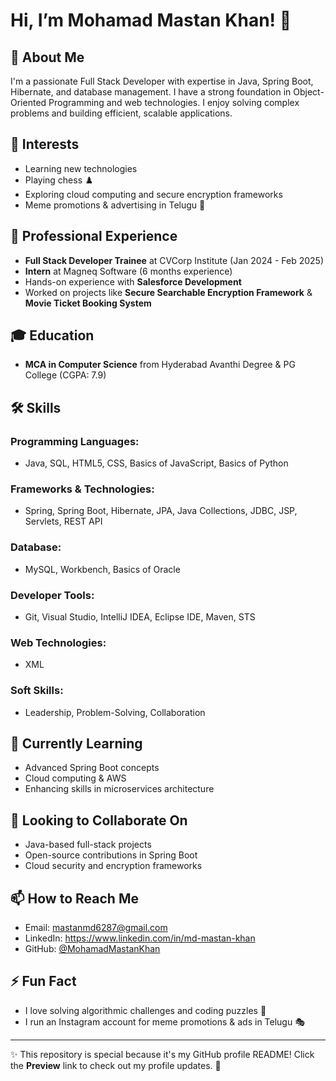 # Hi, I’m Mohamad Mastan Khan! 👋

## 🚀 About Me
I'm a passionate Full Stack Developer with expertise in Java, Spring Boot, Hibernate, and database management. I have a strong foundation in Object-Oriented Programming and web technologies. I enjoy solving complex problems and building efficient, scalable applications.

## 👀 Interests
- Learning new technologies
- Playing chess ♟️
- Exploring cloud computing and secure encryption frameworks
- Meme promotions & advertising in Telugu 📢

## 💼 Professional Experience
- **Full Stack Developer Trainee** at CVCorp Institute (Jan 2024 - Feb 2025)
- **Intern** at Magneq Software (6 months experience)
- Hands-on experience with **Salesforce Development**
- Worked on projects like **Secure Searchable Encryption Framework** & **Movie Ticket Booking System**

## 🎓 Education
- **MCA in Computer Science** from Hyderabad Avanthi Degree & PG College (CGPA: 7.9)

## 🛠️ Skills
### Programming Languages:
- Java, SQL, HTML5, CSS, Basics of JavaScript, Basics of Python

### Frameworks & Technologies:
- Spring, Spring Boot, Hibernate, JPA, Java Collections, JDBC, JSP, Servlets, REST API

### Database:
- MySQL, Workbench, Basics of Oracle

### Developer Tools:
- Git, Visual Studio, IntelliJ IDEA, Eclipse IDE, Maven, STS

### Web Technologies:
- XML

### Soft Skills:
- Leadership, Problem-Solving, Collaboration

## 🌱 Currently Learning
- Advanced Spring Boot concepts
- Cloud computing & AWS
- Enhancing skills in microservices architecture

## 💞 Looking to Collaborate On
- Java-based full-stack projects
- Open-source contributions in Spring Boot
- Cloud security and encryption frameworks

## 📫 How to Reach Me
- Email: mastanmd6287@gmail.com
- LinkedIn: https://www.linkedin.com/in/md-mastan-khan
- GitHub: [@MohamadMastanKhan](https://github.com/MohamadMastanKhan)

## ⚡ Fun Fact
- I love solving algorithmic challenges and coding puzzles 🧩
- I run an Instagram account for meme promotions & ads in Telugu 🎭

---
✨ This repository is special because it's my GitHub profile README! Click the **Preview** link to check out my profile updates. 🚀
